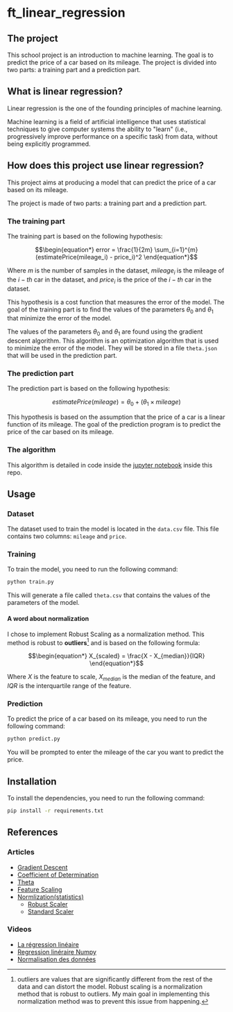 # ft_linear_regression

## The project

This school project is an introduction to machine learning. The goal is to predict the price of a car based on its mileage. The project is divided into two parts: a training part and a prediction part.

## What is linear regression?

Linear regression is the one of the founding principles of machine learning.

Machine learning is a field of artificial intelligence that uses statistical techniques to give computer systems the ability to "learn" (i.e., progressively improve performance on a specific task) from data, without being explicitly programmed.

## How does this project use linear regression?

This project aims at producing a model that can predict the price of a car based on its mileage.

The project is made of two parts: a training part and a prediction part.

### The training part

The training part is based on the following hypothesis:

```math
\begin{equation*}
error = \frac{1}{2m} \sum_{i=1}^{m} (estimatePrice(mileage_i) - price_i)^2
\end{equation*}
```

Where $m$ is the number of samples in the dataset, $mileage_i$ is the mileage of the $i-th$ car in the dataset, and $price_i$ is the price of the $i-th$ car in the dataset.

This hypothesis is a cost function that measures the error of the model. The goal of the training part is to find the values of the parameters $\theta_0$ and $\theta_1$ that minimize the error of the model.

The values of the parameters $\theta_0$ and $\theta_1$ are found using the gradient descent algorithm. This algorithm is an optimization algorithm that is used to minimize the error of the model. They will be stored in a file `theta.json` that will be used in the prediction part.

### The prediction part

The prediction part is based on the following hypothesis:

```math
\begin{equation*}
estimatePrice(mileage) = \theta_0 + (\theta_1 \times mileage)
\end{equation*}
```

This hypothesis is based on the assumption that the price of a car is a linear function of its mileage. The goal of the prediction program is to predict the price of the car based on its mileage.

### The algorithm

This algorithm is detailed in code inside the [jupyter notebook](./notebook.ipynb) inside this repo.

## Usage

### Dataset

The dataset used to train the model is located in the `data.csv` file. This file contains two columns: `mileage` and `price`.

### Training

To train the model, you need to run the following command:

```bash
python train.py
```

This will generate a file called `theta.csv` that contains the values of the parameters of the model.

#### A word about normalization

I chose to implement Robust Scaling as a normalization method. This method is robust to **outliers**[^1] and is based on the following formula:

```math
\begin{equation*}
X_{scaled} = \frac{X - X_{median}}{IQR}
\end{equation*}
```

Where $X$ is the feature to scale, $X_{median}$ is the median of the feature, and $IQR$ is the interquartile range of the feature.

### Prediction

To predict the price of a car based on its mileage, you need to run the following command:

```bash
python predict.py
```

You will be prompted to enter the mileage of the car you want to predict the price.

## Installation

To install the dependencies, you need to run the following command:

```bash
pip install -r requirements.txt
```

## References

### Articles

- [Gradient Descent](https://en.wikipedia.org/wiki/Gradient_descent)
- [Coefficient of Determination](https://en.wikipedia.org/wiki/Coefficient_of_determination)
- [Theta](https://en.wikipedia.org/wiki/Theta)
- [Feature Scaling](https://en.wikipedia.org/wiki/Feature_scaling)
- [Normlization(statistics)](https://en.wikipedia.org/wiki/Normalization_(statistics))
  - [Robust Scaler](https://scikit-learn.org/dev/modules/generated/sklearn.preprocessing.RobustScaler.html)
  - [Standard Scaler](https://scikit-learn.org/dev/modules/generated/sklearn.preprocessing.StandardScaler.html)

### Videos

- [La régression linéaire](https://www.youtube.com/watch?v=wg7-roETbbM&t=27s&ab_channel=MachineLearnia)
- [Regression linéraire Numpy](https://youtu.be/vG6tDQc86Rs?list=PLO_fdPEVlfKqUF5BPKjGSh7aV9aBshrpY)
- [Normalisation des données](https://youtu.be/OGWwzm304Xs?t=946)

[^1]: outliers are values that are significantly different from the rest of the data and can distort the model. Robust scaling is a normalization method that is robust to outliers. My main goal in implementing this normalization method was to prevent this issue from happening.
